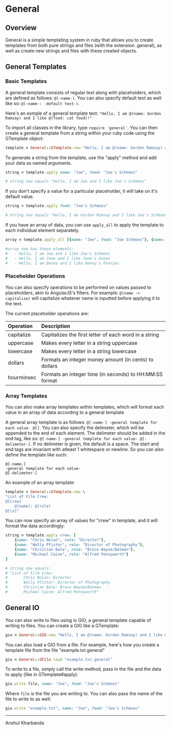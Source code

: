 # General

## Overview

General is a simple templating system in ruby that allows you to create templates from both pure strings and files (with the extension .general), as well as create new strings and files with these created objects.

## General Templates

### Basic Templates

A general template consists of regular text along with placeholders, which are defined as follows: `@(-name-)`. You can also specify default text as well like so: `@(-name-: -default text-)`.

Here's an exmple of a general template text: `"Hello, I am @(name: Gordon Ramsay) and I like @(food: cat food)!"`

To import all classes in the library, type `require 'general'`. You can then create a general template from a string within your ruby code using the GTemplate object:

```ruby
template = General::GTemplate.new "Hello, I am @(name: Gordon Ramsay) and I like @(food: cat food)!"
```

To generate a string from the template, use the "apply" method and add your data as named arguments.

```ruby
string = template.apply name: "Joe", food: "Joe's Schmoes"

# string now equals "Hello, I am Joe and I like Joe's Schmoes"
```

If you don't specify a value for a particular placeholder, it will take on it's default value.

```ruby
string = template.apply food: "Joe's Schmoes"

# string now equals "Hello, I am Gordon Ramsay and I like Joe's Schmoes"
```

If you have an array of data, you can use `apply_all` to apply the template to each individual element separately.

```ruby
array = template.apply_all [{name: "Joe", food: "Joe Schmoes"}, {name: "Jane", food: "Jane's Danes"}, {name: "Denny", food: "Denny's Fennies"}]

#array now has these elements:
#   - Hello, I am Joe and I like Joe's Schmoes
#   - Hello, I am Jane and I like Jane's Danes
#   - Hello, I am Denny and I like Denny's Fennies
```

### Placeholder Operations

You can also specify operations to be performed on values passed to placeholders, akin to AngularJS's filters. For example: `@(name -> capitalize)` will capitalize whatever name is inputted before applying it to the text.

The current placeholder operations are:

| Operation  |                       Description                       |
|:-----------|:--------------------------------------------------------|
| capitalize | Capitalizes the first letter of each word in a string   |
| uppercase  | Makes every letter in a string uppercase                |
| lowercase  | Makes every letter in a string lowercase                |
| dollars    | Formats an integer money amount (in cents) to dollars   |
| hourminsec | Formats an integer time (in seconds) to HH:MM:SS format |

### Array Templates

You can also make array templates within templates, which will format each value in an array of data according to a general template

A general array template is as follows: `@[-name-] -general template for each value- @[]`. You can also specify the delimeter, which will be appended to the end of each element. The delimeter should be added in the end tag, like so: `@[-name-] -general template for each value- @[-delimeter-]`. If no delimeter is given, the default is a space. The start and end tags are invariant with atleast 1 whitespace or newline. So you can also define the template like such: 

```
@[-name-]
-general template for each value-
@[-delimeter-]
```

An example of an array template:

```ruby
template = General::GTemplate.new \
"List of Film Crew:
@[crew] 
	@(name): @(role)
@[\n]"
```

You can now specify an array of values for "crew" in template, and it will format the data accordingly:

```ruby
string = template.apply crew: [
	{name: "Chris Nolan", role: "Director"}, 
	{name: "Wally Pfister", role: "Director of Photography"}, 
	{name: "Christian Bale", role: "Bruce Wayne/Batman"}, 
	{name: "Michael Caine", role: "Alfred Pennyworth"}
]

# string now equals:
# "List of Film Crew:
#  		Chris Nolan: Director
#		Wally Pfister: Director of Photography
#		Christian Bale: Bruce Wayne/Batman
#		Michael Caine: Alfred Pennyworth"
```

## General IO

You can also write to files using io GIO, a general template capable of writing to files. You can create a GIO like a GTemplate:

```ruby
gio = General::GIO.new "Hello, I am @(name: Gordon Ramsay) and I like @(food: cat food)!"
```

You can also load a GIO from a file. For example, here's how you create a template file from the file "example.txt.general"

```ruby
gio = General::GFile.load "example.txt.general"
```

To write to a file, simply call the write method, pass in the file and the data to apply (like in GTemplate#apply):

```ruby
gio.write file, name: "Joe", food: "Joe's Schmoes"
```

Where `file` is the file you are writing to. You can also pass the name of the file to write to as well:

```ruby
gio.write "example.txt", name: "Joe", food: "Joe's Schmoes"
```

-------------------------------------------------------------------------------------------------------------------------------------

Anshul Kharbanda
